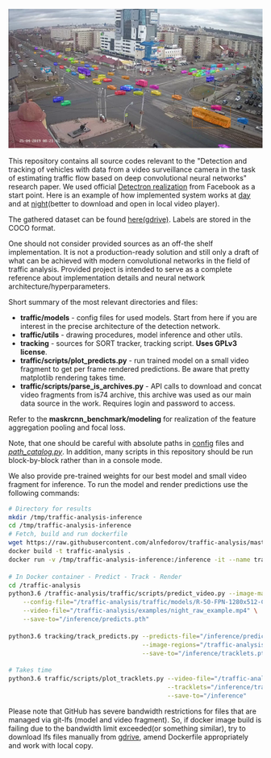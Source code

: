 ![example](examples/day.png)


This repository contains all source codes relevant to the "Detection and tracking of vehicles with data from a video surveillance camera in the task of estimating traffic flow based on deep convolutional neural networks" research paper. 
We used official 
[Detectron realization](https://github.com/facebookresearch/maskrcnn-benchmark/tree/f917a555bc422ed5e06a402e739da0e21b00d0b5) 
from Facebook as a start point. Here is an example of how implemented system works at [day](examples/day.mp4) and at 
[night](examples/night.mp4)(better to download and open in local video player).  

The gathered dataset can be found [here(gdrive)](https://drive.google.com/file/d/1L9cPveRU9d8QYOYbP_NImV1Kq0eNO68h/view?usp=sharing). Labels are stored in the COCO format.  

One should not consider provided sources as an off-the shelf implementation. It is not a production-ready solution and 
still only a draft of what can be achieved with modern convolutional networks in the field of traffic analysis. 
Provided project is intended to serve as a complete reference about implementation details and neural network 
architecture/hyperparameters.

Short summary of the most relevant directories and files:
- **traffic/models** - config files for used models. Start from here if you are interest in the precise architecture 
of the detection network.
- **traffic/utils** - drawing procedures, model inference and other utils.
- **tracking** - sources for SORT tracker, tracking script. **Uses GPLv3 license**.  
- **traffic/scripts/plot_predicts.py** - run trained model on a small video fragment to get 
per frame rendered predictions. Be aware that pretty matplotlib rendering takes time.
- **traffic/scripts/parse_is_archives.py** - API calls to download and concat video fragments from is74 archive, 
this archive was used as our main data source in the work. Requires login and password to access.

Refer to the **maskrcnn_benchmark/modeling** for realization of the feature aggregation pooling and focal loss. 

Note, that one should be careful with absolute paths in [config](traffic/models) files and *[path_catalog.py](traffic/paths_catalog.py)*. 
In addition, many scripts in this repository should be run block-by-block rather than in a console mode.  

We also provide pre-trained weights for our best model and small video fragment for inference. 
To run the model and render predictions use the following commands:  

```bash
# Directory for results
mkdir /tmp/traffic-analysis-inference
cd /tmp/traffic-analysis-inference
# Fetch, build and run dockerfile
wget https://raw.githubusercontent.com/alnfedorov/traffic-analysis/master/docker/Dockerfile
docker build -t traffic-analysis . 
docker run -v /tmp/traffic-analysis-inference:/inference -it --name traffic-analysis traffic-analysis 

# In Docker container - Predict - Track - Render
cd /traffic-analysis
python3.6 /traffic-analysis/traffic/scripts/predict_video.py --image-mask="/traffic-analysis/traffic/mask.png" \
    --config-file="/traffic-analysis/traffic/models/R-50-FPN-1280x512-CustomAnchors-FocalLoss-CascadeMax/config.yaml" \
    --video-file="/traffic-analysis/examples/night_raw_example.mp4" \
    --save-to="/inference/predicts.pth"

python3.6 tracking/track_predicts.py --predicts-file="/inference/predicts.pth" \
                                     --image-regions="/traffic-analysis/tracking/cross-road-regions.png" \
                                     --save-to="/inference/tracklets.pth"

# Takes time
python3.6 traffic/scripts/plot_tracklets.py --video-file="/traffic-analysis/examples/night_raw_example.mp4" \
                                            --tracklets="/inference/tracklets.pth" \
                                            --save-to="/inference"
```  
Please note that GitHub has severe bandwidth restrictions for files that are managed via git-lfs (model and video fragment). So, if docker image build is failing due to the bandwidth limit exceeded(or something similar), try to download lfs files manually from [gdrive](https://drive.google.com/file/d/1MjsuofZRDczkcO687nArADSbYLPikhZh/view?usp=sharing), amend Dockerfile appropriately and work with local copy.
